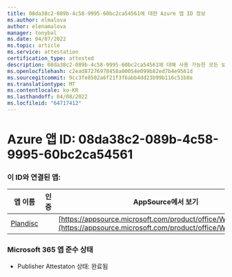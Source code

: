 ```yaml
---
title: 08da38c2-089b-4c58-9995-60bc2ca54561에 대한 Azure 앱 ID 정보
ms.author: elmalova
author: elenamalova
manager: tonybal
ms.date: 04/07/2022
ms.topic: article
ms.service: attestation
certification_type: attested
description: 08da38c2-089b-4c58-9995-60bc2ca54561에 대해 사용 가능한 모든 보안 및 규정 준수 정보입니다.
ms.openlocfilehash: c2ead87276978458a00054e099b82ed7b4e9561d
ms.sourcegitcommit: 9cc3fe8502a6f21f3f6abb4dd23b99b116c51b8e
ms.translationtype: MT
ms.contentlocale: ko-KR
ms.lasthandoff: 04/08/2022
ms.locfileid: "64717412"
---
```

# <a name="azure-app-id-08da38c2-089b-4c58-9995-60bc2ca54561"></a>Azure 앱 ID: 08da38c2-089b-4c58-9995-60bc2ca54561


### <a name="apps-associated-with-this-id"></a>이 ID와 연결된 앱:
| **앱 이름** | **인증** | **AppSource에서 보기** |
|--------------|---------------|-----------------------|
| [Plandisc](../forward/WA200003869.md) |  | [https://appsource.microsoft.com/product/office/WA200003869](https://appsource.microsoft.com/product/office/WA200003869) |

### <a name="microsoft-365-app-compliance-status"></a>Microsoft 365 앱 준수 상태
- Publisher Attestaton 상태: 완료됨
